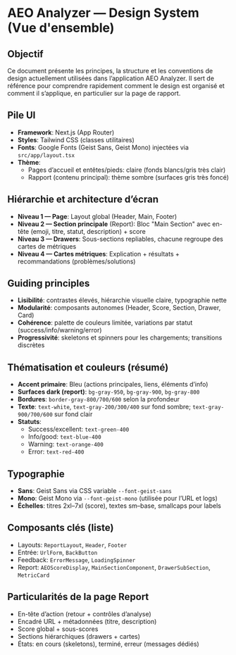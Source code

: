 # AEO Analyzer — Design System (Vue d'ensemble)

## Objectif
Ce document présente les principes, la structure et les conventions de design actuellement utilisées dans l’application AEO Analyzer. Il sert de référence pour comprendre rapidement comment le design est organisé et comment il s’applique, en particulier sur la page de rapport.

## Pile UI
- **Framework**: Next.js (App Router)
- **Styles**: Tailwind CSS (classes utilitaires)
- **Fonts**: Google Fonts (Geist Sans, Geist Mono) injectées via `src/app/layout.tsx`
- **Thème**: 
  - Pages d’accueil et entêtes/pieds: claire (fonds blancs/gris très clair)
  - Rapport (contenu principal): thème sombre (surfaces gris très foncé)

## Hiérarchie et architecture d’écran
- **Niveau 1 — Page**: Layout global (Header, Main, Footer)
- **Niveau 2 — Section principale** (Report): Bloc "Main Section" avec en-tête (emoji, titre, statut, description) + score
- **Niveau 3 — Drawers**: Sous-sections repliables, chacune regroupe des cartes de métriques
- **Niveau 4 — Cartes métriques**: Explication + résultats + recommandations (problèmes/solutions)

## Guiding principles
- **Lisibilité**: contrastes élevés, hiérarchie visuelle claire, typographie nette
- **Modularité**: composants autonomes (Header, Score, Section, Drawer, Card)
- **Cohérence**: palette de couleurs limitée, variations par statut (success/info/warning/error)
- **Progressivité**: skeletons et spinners pour les chargements; transitions discrètes

## Thématisation et couleurs (résumé)
- **Accent primaire**: Bleu (actions principales, liens, éléments d’info)
- **Surfaces dark (report)**: `bg-gray-950`, `bg-gray-900`, `bg-gray-800`
- **Bordures**: `border-gray-800/700/600` selon la profondeur
- **Texte**: `text-white`, `text-gray-200/300/400` sur fond sombre; `text-gray-900/700/600` sur fond clair
- **Statuts**:
  - Success/excellent: `text-green-400`
  - Info/good: `text-blue-400`
  - Warning: `text-orange-400`
  - Error: `text-red-400`

## Typographie
- **Sans**: Geist Sans via CSS variable `--font-geist-sans`
- **Mono**: Geist Mono via `--font-geist-mono` (utilisée pour l’URL et logs)
- **Échelles**: titres 2xl–7xl (score), textes sm–base, smallcaps pour labels

## Composants clés (liste)
- Layouts: `ReportLayout`, `Header`, `Footer`
- Entrée: `UrlForm`, `BackButton`
- Feedback: `ErrorMessage`, `LoadingSpinner`
- Report: `AEOScoreDisplay`, `MainSectionComponent`, `DrawerSubSection`, `MetricCard`

## Particularités de la page Report
- En-tête d’action (retour + contrôles d’analyse)
- Encadré URL + métadonnées (titre, description)
- Score global + sous-scores
- Sections hiérarchiques (drawers + cartes)
- États: en cours (skeletons), terminé, erreur (messages dédiés)
